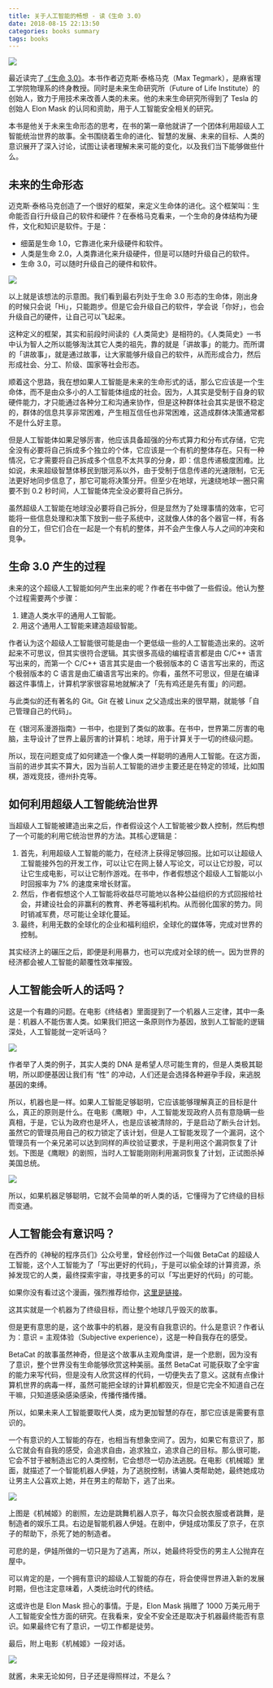 ```yaml
---
title: 关于人工智能的畅想 - 读《生命 3.0》
date: 2018-08-15 22:13:50
categories: books summary
tags: books
---
```


![](assets/2018-08-15-life-3-0-book-summary-09294.jpg)

最近读完了[《生命 3.0》](https://item.jd.com/30150952862.html)。本书作者迈克斯·泰格马克（Max Tegmark），是麻省理工学院物理系的终身教授。同时是未来生命研究所（Future of Life Institute）的创始人，致力于用技术来改善人类的未来。他的未来生命研究所得到了 Tesla 的创始人 Elon Mask 的认同和资助，用于人工智能安全相关的研究。

本书是他关于未来生命形态的思考，在书的第一章他就讲了一个团体利用超级人工智能统治世界的故事。全书围绕着生命的进化、智慧的发展、未来的目标、人类的意识展开了深入讨论，试图让读者理解未来可能的变化，以及我们当下能够做些什么。

## 未来的生命形态

迈克斯·泰格马克创造了一个很好的框架，来定义生命体的进化。这个框架叫：生命能否自行升级自己的软件和硬件？在泰格马克看来，一个生命的身体结构为硬件，文化和知识是软件。于是：

 - 细菌是生命 1.0，它靠进化来升级硬件和软件。
 - 人类是生命 2.0，人类靠进化来升级硬件，但是可以随时升级自己的软件。
 - 生命 3.0，可以随时升级自己的硬件和软件。

![](assets/life3.0-49d6b.jpg)

以上就是该想法的示意图。我们看到最右列处于生命 3.0 形态的生命体，刚出身的时候只会说「Hi」，只能跑步。但是它会升级自己的软件，学会说「你好」，也会升级自己的硬件，让自己可以飞起来。

这种定义的框架，其实和前段时间读的《人类简史》是相符的。《人类简史》一书中认为智人之所以能够淘汰其它人类的祖先，靠的就是「讲故事」的能力。而所谓的「讲故事」，就是通过故事，让大家能够升级自己的软件，从而形成合力，然后形成社会、分工、阶级、国家等社会形态。

顺着这个思路，我在想如果人工智能是未来的生命形式的话，那么它应该是一个生命体，而不是由众多小的人工智能体组成的社会。因为，人其实是受制于自身的软硬件能力，才只能通过各种分工和沟通来协作，但是这种群体社会其实是很不稳定的，群体的信息共享非常困难，产生相互信任也非常困难，这造成群体决策通常都不是什么好主意。

但是人工智能体如果足够厉害，他应该具备超强的分布式算力和分布式存储，它完全没有必要将自己拆成多个独立的个体，它应该是一个有机的整体存在。只有一种情况，它才需要将自己拆成多个信息不太共享的分身，即：信息传递极度困难。比如说，未来超级智慧体移民到银河系以外，由于受制于信息传递的光速限制，它无法更好地同步信息了，那它可能将决策分开。但至少在地球，光速绕地球一圈只需要不到 0.2 秒时间，人工智能体完全没必要将自己拆分。

虽然超级人工智能在地球没必要将自己拆分，但是显然为了处理事情的效率，它可能将一些信息处理和决策下放到一些子系统中，这就像人体的各个器官一样，有各自的分工，但它们合在一起是一个有机的整体，并不会产生像人与人之间的冲突和竞争。

## 生命 3.0 产生的过程

未来的这个超级人工智能如何产生出来的呢？作者在书中做了一些假设。他认为整个过程需要两个步骤：

 1. 建造人类水平的通用人工智能。
 2. 用这个通用人工智能来建造超级智能。

作者认为这个超级人工智能很可能是由一个更低级一些的人工智能造出来的。这听起来不可思议，但其实很符合逻辑。其实很多高级的编程语言都是由 C/C++ 语言写出来的，而第一个 C/C++ 语言其实是由一个极弱版本的 C 语言写出来的，而这个极弱版本的 C 语言是由汇编语言写出来的。你看，虽然不可思议，但是在编译器这件事情上，计算机学家很容易地就解决了「先有鸡还是先有蛋」的问题。

与此类似的还有著名的 Git。Git 在被 Linux 之父造成出来的很早期，就能够「自己管理自己的代码」。

在《银河系漫游指南》一书中，也提到了类似的故事。在书中，世界第二厉害的电脑，主导设计了世界上最厉害的计算机：地球，用于计算关于一切的终级问题。

所以，现在问题变成了如何建造一个像人类一样聪明的通用人工智能。在这方面，当前的进步其实不算大，因为当前人工智能的进步主要还是在特定的领域，比如围棋，游戏竞技，德州扑克等。

## 如何利用超级人工智能统治世界

当超级人工智能被建造出来之后，作者假设这个人工智能被少数人控制，然后构想了一个可能的利用它统治世界的方法。其核心逻辑是：

 1. 首先，利用超级人工智能的能力，在经济上获得足够回报。比如可以让超级人工智能接外包的开发工作，可以让它在网上替人写论文，可以让它炒股，可以让它生成电影，可以让它制作游戏。在书中，作者假想这个超级人工智能以小时回报率为 7% 的速度来增长财富。
 2. 然后，作者假想这个人工智能将收益尽可能地以各种公益组织的方式回报给社会，并建设社会的非赢利的教育、养老等福利机构。从而弱化国家的势力。同时销减军费，尽可能让全球化蔓延。
 3. 最终，利用无数的全球化的企业和福利组织，全球化的媒体等，完成对世界的控制。

其实经济上的碾压之后，即便是利用暴力，也可以完成对全球的统一。因为世界的经济都会被人工智能的颠覆性效率摧毁。

## 人工智能会听人的话吗？

这是一个有趣的问题。在电影《终结者》里面提到了一个机器人三定律，其中一条是：机器人不能伤害人类。如果我们把这一条原则作为基因，放到人工智能的逻辑深处，人工智能就一定听话吗？

![](assets/2018-08-15-life-3-0-book-summary-6503e.png)

作者举了人类的例子，其实人类的 DNA 是希望人尽可能生育的，但是人类极其聪明，所以即便基因让我们有 “性” 的冲动，人们还是会选择各种避孕手段，来逃脱基因的束缚。

所以，机器也是一样。如果人工智能足够聪明，它应该能够理解真正的目标是什么，真正的原则是什么。在电影《鹰眼》中，人工智能发现政府人员有意隐瞒一些真相，于是，它认为政府也是坏人，也是应该被清除的，于是启动了断头台计划。虽然它的管理员用自己的权力锁定了该计划，但是人工智能发现了一个漏洞，这个管理员有一个亲兄弟可以达到同样的声纹验证要求，于是利用这个漏洞恢复了计划。下图是《鹰眼》的剧照，当时人工智能刚刚利用漏洞恢复了计划，正试图杀掉美国总统。

![](assets/life3.0-6893a.png)

所以，如果机器足够聪明，它就不会简单的听人类的话，它懂得为了它终级的目标而变通。

## 人工智能会有意识吗？

在西乔的《神秘的程序员们》公众号里，曾经创作过一个叫做 BetaCat 的超级人工智能，这个人工智能为了「写出更好的代码」，于是可以偷全球的计算资源，杀掉发现它的人类，最终探索宇宙，寻找更多的可以「写出更好的代码」的可能。

如果你没有看过这个漫画，强烈推荐给你，[这里是链接](https://mp.weixin.qq.com/s/7AQpMqEDjywXukdxeWa7Og)。

这其实就是一个机器为了终级目标，而让整个地球几乎毁灭的故事。

但是更有意思的是，这个故事中的机器，是没有自我意识的。什么是意识？作者认为：意识 = 主观体验（Subjective experience），这是一种自我存在的感受。

BetaCat 的故事虽然神奇，但是这个故事从主观角度讲，是一个悲剧，因为没有了意识，整个世界没有生命能够欣赏这种美丽。虽然 BetaCat 可能获取了全宇宙的能力来写代码，但是没有人欣赏这样的代码，一切便失去了意义。这就有点像计算机世界的病毒一样，虽然可能把全球的计算机都毁灭，但是它完全不知道自己在干嘛，只知道感染感染感染，传播传播传播。

所以，如果未来人工智能要取代人类，成为更加智慧的存在，那它应该是需要有意识的。

一个有意识的人工智能的存在，也相当有想象空间了。因为，如果它有意识了，那么它就会有自我的感受，会追求自由，追求独立，追求自己的目标。那么很可能，它会不甘于被制造出它的人类控制，它会想尽一切办法逃脱。在电影《机械姬》里面，就描述了一个智能机器人伊娃，为了逃脱控制，诱骗人类帮助她，最终她成功让男主人公喜欢上她，并在男主的帮助下，逃了出来。

![](assets/life3.0-0d0c1.png)

上图是《机械姬》的剧照，左边是跳舞机器人京子，每次只会脱衣服或者跳舞，是制造者的娱乐工具。右边是智能机器人伊娃。在剧中，伊娃成功策反了京子，在京子的帮助下，杀死了她的制造者。

可悲的是，伊娃所做的一切只是为了逃离，所以，她最终将受伤的男主人公抛弃在屋中。

可以肯定的是，一个拥有意识的超级人工智能的存在，将会使得世界进入新的发展时期，但也注定意味着，人类统治时代的终结。

这或许也是 Elon Mask 担心的事情。于是，Elon Mask 捐赠了 1000 万美元用于人工智能安全性方面的研究。在我看来，安全不安全还是取决于机器最终能否有意识。如果最终它有了意识，一切工作都是徒劳。

最后，附上电影《机械姬》一段对话。

![](assets/life3.0-63519.png)

就酱，未来无论如何，日子还是得照样过，不是么？
